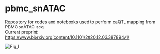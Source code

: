 # pbmc_snATAC
Repository for codes and notebooks used to perform caQTL mapping from PBMC snATAC-seq\
Current preprint: https://www.biorxiv.org/content/10.1101/2020.12.03.387894v1\


![Fig_1](https://user-images.githubusercontent.com/9814775/216681353-2e2d3354-a44c-4d21-b504-a06142df7e12.png)
